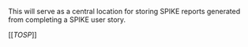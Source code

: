 This will serve as a central location for storing SPIKE reports generated from completing a SPIKE user story.

[[_TOSP_]]


